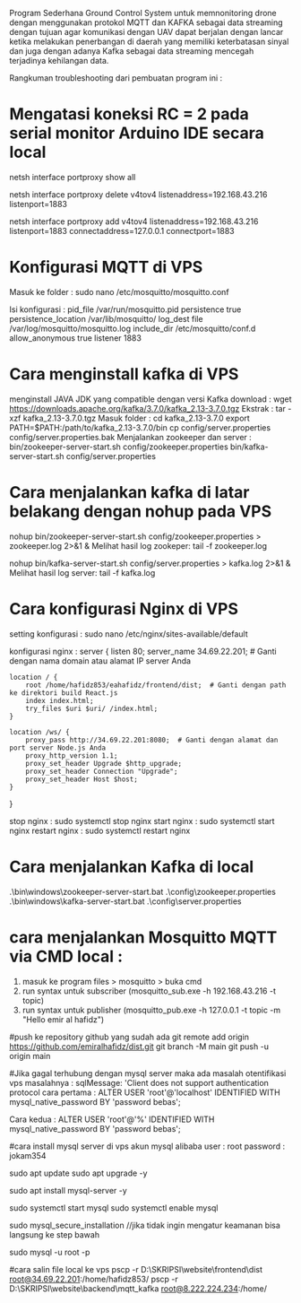 Program Sederhana Ground Control System untuk memnonitoring drone dengan menggunakan protokol MQTT dan KAFKA sebagai data streaming dengan tujuan agar komunikasi dengan UAV dapat berjalan dengan lancar ketika melakukan penerbangan di daerah yang memiliki keterbatasan sinyal dan juga dengan adanya Kafka sebagai data streaming mencegah terjadinya kehilangan data. 

Rangkuman troubleshooting dari pembuatan program ini :

# Mengatasi koneksi RC = 2 pada serial monitor Arduino IDE secara local
netsh interface portproxy show all

netsh interface portproxy delete v4tov4 listenaddress=192.168.43.216 listenport=1883 

netsh interface portproxy add v4tov4 listenaddress=192.168.43.216 listenport=1883 connectaddress=127.0.0.1 connectport=1883


# Konfigurasi MQTT di VPS
Masuk ke folder :
sudo nano /etc/mosquitto/mosquitto.conf

Isi konfigurasi : 
pid_file /var/run/mosquitto.pid
persistence true
persistence_location /var/lib/mosquitto/
log_dest file /var/log/mosquitto/mosquitto.log
include_dir /etc/mosquitto/conf.d
allow_anonymous true
listener 1883

# Cara menginstall kafka di VPS
menginstall JAVA JDK yang compatible dengan versi Kafka
download : wget https://downloads.apache.org/kafka/3.7.0/kafka_2.13-3.7.0.tgz
Ekstrak : tar -xzf kafka_2.13-3.7.0.tgz
Masuk folder : cd kafka_2.13-3.7.0
export PATH=$PATH:/path/to/kafka_2.13-3.7.0/bin
cp config/server.properties config/server.properties.bak
Menjalankan zookeeper dan server : 
bin/zookeeper-server-start.sh config/zookeeper.properties
bin/kafka-server-start.sh config/server.properties

# Cara menjalankan kafka di latar belakang dengan nohup pada VPS
nohup bin/zookeeper-server-start.sh config/zookeeper.properties > zookeeper.log 2>&1 &
Melihat hasil log zookeper:
tail -f zookeeper.log

nohup bin/kafka-server-start.sh config/server.properties > kafka.log 2>&1 &
Melihat hasil log server:
tail -f kafka.log

# Cara konfigurasi Nginx di VPS

setting konfigurasi : sudo nano /etc/nginx/sites-available/default

konfigurasi nginx : 
server {
    listen 80;
    server_name 34.69.22.201;  # Ganti dengan nama domain atau alamat IP server Anda

    location / {
        root /home/hafidz853/eahafidz/frontend/dist;  # Ganti dengan path ke direktori build React.js
        index index.html;
        try_files $uri $uri/ /index.html;
    }

    location /ws/ {
        proxy_pass http://34.69.22.201:8080;  # Ganti dengan alamat dan port server Node.js Anda
        proxy_http_version 1.1;
        proxy_set_header Upgrade $http_upgrade;
        proxy_set_header Connection "Upgrade";
        proxy_set_header Host $host;
    }
}

stop nginx : sudo systemctl stop nginx
start nginx : sudo systemctl start nginx
restart nginx : sudo systemctl restart nginx


# Cara menjalankan Kafka di local
.\bin\windows\zookeeper-server-start.bat .\config\zookeeper.properties
.\bin\windows\kafka-server-start.bat .\config\server.properties


# cara menjalankan Mosquitto MQTT via CMD local : 
1. masuk ke program files > mosquitto > buka cmd 
2. run syntax untuk subscriber (mosquitto_sub.exe -h 192.168.43.216 -t topic)
3. run syntax untuk publisher (mosquitto_pub.exe -h 127.0.0.1 -t  topic -m "Hello emir al hafidz")	


#push ke repository github yang sudah ada
git remote add origin https://github.com/emiralhafidz/dist.git
git branch -M main
git push -u origin main

#Jika gagal terhubung dengan mysql server maka ada masalah otentifikasi vps
masalahnya :  sqlMessage: 'Client does not support authentication protocol 
cara pertama :
ALTER USER 'root'@'localhost' IDENTIFIED WITH mysql_native_password BY 'password bebas';

Cara kedua : 
ALTER USER 'root'@'%' IDENTIFIED WITH mysql_native_password BY 'password bebas'; 


#cara install mysql server di vps
akun mysql alibaba 
user : root
password : jokam354

sudo apt update
sudo apt upgrade -y

sudo apt install mysql-server -y

sudo systemctl start mysql
sudo systemctl enable mysql


sudo mysql_secure_installation //jika tidak ingin mengatur keamanan bisa langsung ke step bawah


sudo mysql -u root -p



#cara salin file local ke vps
pscp -r D:\SKRIPSI\website\frontend\dist root@34.69.22.201:/home/hafidz853/
pscp -r D:\SKRIPSI\website\backend\mqtt_kafka root@8.222.224.234:/home/
